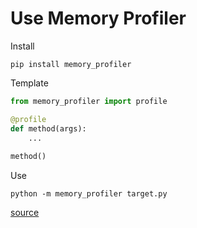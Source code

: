 # Use Memory Profiler

Install
```shell
pip install memory_profiler
```

Template
```python
from memory_profiler import profile

@profile
def method(args):
    ...
  
method()
```

Use
```shell
python -m memory_profiler target.py
```

[source](https://pypi.org/project/memory-profiler/)